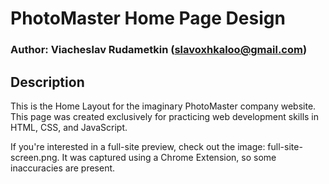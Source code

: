 # PhotoMaster Home Page Design
### Author: Viacheslav Rudametkin (slavoxhkaloo@gmail.com)

## Description
This is the Home Layout for the imaginary PhotoMaster company website. This page was created exclusively for practicing web development skills in HTML, CSS, and JavaScript.

If you're interested in a full-site preview, check out the image: full-site-screen.png. It was captured using a Chrome Extension, so some inaccuracies are present.
